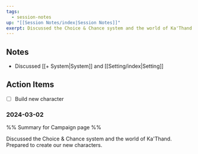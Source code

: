 ```yaml
---
tags:
  - session-notes
up: "[[Session Notes/index|Session Notes]]"
exerpt: Discussed the Choice & Chance system and the world of Ka'Thand. Prepared to create our new characters.
---
```


## Notes

- Discussed [[+ System|System]] and [[Setting/index|Setting]]  

## Action Items

- [ ] Build new character

### 2024-03-02 
%% Summary for Campaign page %%

Discussed the Choice & Chance system and the world of Ka'Thand. Prepared to create our new characters. 